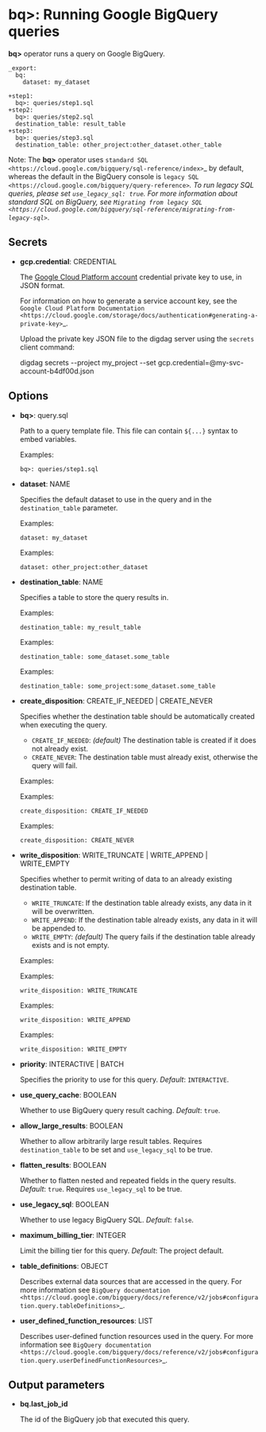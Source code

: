 # bq>: Running Google BigQuery queries

**bq>** operator runs a query on Google BigQuery.

    _export:
      bq:
        dataset: my_dataset

    +step1:
      bq>: queries/step1.sql
    +step2:
      bq>: queries/step2.sql
      destination_table: result_table
    +step3:
      bq>: queries/step3.sql
      destination_table: other_project:other_dataset.other_table


Note: The **bq>** operator uses `standard SQL <https://cloud.google.com/bigquery/sql-reference/index>`_ by default, whereas the default in the BigQuery console is `legacy SQL <https://cloud.google.com/bigquery/query-reference>`_. To run *legacy* SQL queries, please set `use_legacy_sql: true`. For more information about *standard* SQL on BigQuery, see `Migrating from legacy SQL <https://cloud.google.com/bigquery/sql-reference/migrating-from-legacy-sql>`_.

## Secrets

* **gcp.credential**: CREDENTIAL

  The [Google Cloud Platform account](https://cloud.google.com/docs/authentication#user_accounts_and_service_accounts>) credential private key to use, in JSON format.

  For information on how to generate a service account key, see the `Google Cloud Platform Documentation <https://cloud.google.com/storage/docs/authentication#generating-a-private-key>`_.

  Upload the private key JSON file to the digdag server using the `secrets` client command:

    digdag secrets --project my_project --set gcp.credential=@my-svc-account-b4df00d.json

## Options

* **bq>**: query.sql

  Path to a query template file. This file can contain `${...}` syntax to embed variables.

  Examples:

  ```
  bq>: queries/step1.sql
  ```

* **dataset**: NAME

  Specifies the default dataset to use in the query and in the `destination_table` parameter.

  Examples:

  ```
  dataset: my_dataset
  ```

  Examples:

  ```
  dataset: other_project:other_dataset
  ```

* **destination_table**: NAME

  Specifies a table to store the query results in.

  Examples:

  ```
  destination_table: my_result_table
  ```

  Examples:

  ```
  destination_table: some_dataset.some_table
  ```

  Examples:

  ```
  destination_table: some_project:some_dataset.some_table
  ```

* **create_disposition**: CREATE_IF_NEEDED | CREATE_NEVER

  Specifies whether the destination table should be automatically created when executing the query.

  - `CREATE_IF_NEEDED`: *(default)* The destination table is created if it does not already exist.
  - `CREATE_NEVER`: The destination table must already exist, otherwise the query will fail.

  Examples:

  Examples:

  ```
  create_disposition: CREATE_IF_NEEDED
  ```

  Examples:

  ```
  create_disposition: CREATE_NEVER
  ```

* **write_disposition**: WRITE_TRUNCATE | WRITE_APPEND | WRITE_EMPTY

  Specifies whether to permit writing of data to an already existing destination table.

  - `WRITE_TRUNCATE`: If the destination table already exists, any data in it will be overwritten.
  - `WRITE_APPEND`: If the destination table already exists, any data in it will be appended to.
  - `WRITE_EMPTY`: *(default)* The query fails if the destination table already exists and is not empty.

  Examples:

  Examples:

  ```
  write_disposition: WRITE_TRUNCATE
  ```

  Examples:

  ```
  write_disposition: WRITE_APPEND
  ```

  Examples:

  ```
  write_disposition: WRITE_EMPTY
  ```

* **priority**: INTERACTIVE | BATCH

  Specifies the priority to use for this query. *Default*: `INTERACTIVE`.

* **use_query_cache**: BOOLEAN

  Whether to use BigQuery query result caching. *Default*: `true`.

* **allow_large_results**: BOOLEAN

  Whether to allow arbitrarily large result tables. Requires `destination_table` to be set and `use_legacy_sql` to be true.

* **flatten_results**: BOOLEAN

  Whether to flatten nested and repeated fields in the query results. *Default*: `true`. Requires `use_legacy_sql` to be true.

* **use_legacy_sql**: BOOLEAN

  Whether to use legacy BigQuery SQL. *Default*: `false`.

* **maximum_billing_tier**: INTEGER

  Limit the billing tier for this query. *Default*: The project default.

* **table_definitions**: OBJECT

  Describes external data sources that are accessed in the query. For more information see `BigQuery documentation <https://cloud.google.com/bigquery/docs/reference/v2/jobs#configuration.query.tableDefinitions>`_.

* **user_defined_function_resources**: LIST

  Describes user-defined function resources used in the query. For more information see `BigQuery documentation <https://cloud.google.com/bigquery/docs/reference/v2/jobs#configuration.query.userDefinedFunctionResources>`_.


## Output parameters

* **bq.last_job_id**

  The id of the BigQuery job that executed this query.

